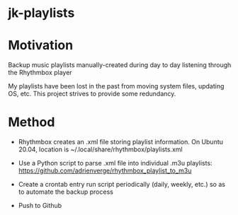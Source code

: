 # jk-playlists

# Motivation

Backup music playlists manually-created during day to day listening through the Rhythmbox player

My playlists have been lost in the past from moving system files, updating OS, etc.  This project strives to provide some redundancy.

# Method

* Rhythmbox creates an .xml file storing playlist information.  On Ubuntu 20.04, location is ~/.local/share/rhythmbox/playlists.xml

* Use a Python script to parse .xml file into individual .m3u playlists:
https://github.com/adrienverge/rhythmbox_playlist_to_m3u

* Create a crontab entry run script periodically (daily, weekly, etc.) so as to automate the backup process

* Push to Github
